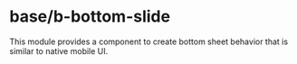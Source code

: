 # base/b-bottom-slide

This module provides a component to create bottom sheet behavior that is similar to native mobile UI.
